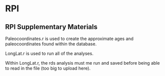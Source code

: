 # RPI
## RPI Supplementary Materials

Paleocoordinates.r is used to create the approximate ages and paleocoordinates found within the database.

LongLat.r is used to run all of the analyses. 

Within LongLat.r, the rds analysis must me run and saved before being able to read in the file (too big to upload here). 
